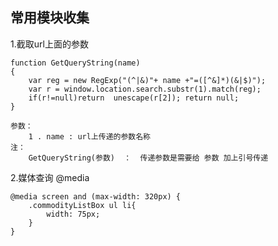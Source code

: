 
## 常用模块收集 ##

1.截取url上面的参数

	function GetQueryString(name)
	{
	    var reg = new RegExp("(^|&)"+ name +"=([^&]*)(&|$)");
	    var r = window.location.search.substr(1).match(reg);
	    if(r!=null)return  unescape(r[2]); return null;
	}
	
	参数：
 		1 . name : url上传递的参数名称
	注：
		GetQueryString(参数)  ：  传递参数是需要给 参数 加上引号传递
		
		
2.媒体查询 @media

	@media screen and (max-width: 320px) {
		.commodityListBox ul li{
			width: 75px;
		}
	}﻿